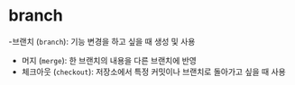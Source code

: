 # branch 
-브랜치 (`branch`): 기능 변경을 하고 싶을 때 생성 및 사용
- 머지 (`merge`): 한 브랜치의 내용을 다른 브랜치에 반영
- 체크아웃 (`checkout`): 저장소에서 특정 커밋이나 브랜치로 돌아가고 싶을 때 사용